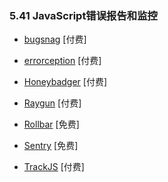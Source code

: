 <!-- 5.41 - JavaScript Error Reporting/Monitoring -->
### 5.41 JavaScript错误报告和监控

+ [bugsnag](https://bugsnag.com/) [付费]

+ [errorception](https://errorception.com/) [付费]

+ [Honeybadger](https://www.honeybadger.io/) [付费]

+ [Raygun](https://raygun.io/) [付费]

+ [Rollbar](https://rollbar.com/) [免费]

+ [Sentry](https://getsentry.com/welcome/) [免费]

+ [TrackJS](https://trackjs.com/) [付费]